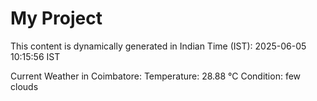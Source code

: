 # My Project

This content is dynamically generated in Indian Time (IST): 2025-06-05 10:15:56 IST


Current Weather in Coimbatore:
Temperature: 28.88 °C
Condition: few clouds
